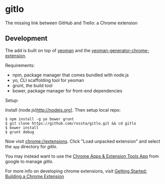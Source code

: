gitlo
=====

The missing link between GitHub and Trello: a Chrome extension

## Development

The add is built on top of [yeoman](http://yeoman.io/) and the [yeoman-generator-chrome-extension](https://github.com/yeoman/generator-chrome-extension).

Requirements:

* npm, package manager that comes bundled with node.js
* yo, CLI scaffolding tool for yeoman
* grunt, the build tool
* bower, package manager for front-end dependencies

Setup:

Install (node.js)http://nodejs.org]. Then setup local repo:

```
$ npm install -g yo bower grunt
$ git clone https://github.com/rossta/gitlo.git && cd gitlo
$ bower install
$ grunt debug
```

Now visit [chrome://extensions](chrome://extensions/). Click "Load unpacked
extension" and select the `app` directory for *gitlo*.

You may instead want to use the [Chrome Apps & Extension Tools App](https://chrome.google.com/webstore/detail/chrome-apps-extensions-de/ohmmkhmmmpcnpikjeljgnaoabkaalbgc?hl=en) from google to manage *gitlo*.

For more info on developing chrome extensions, visit [Getting Started: Building
a Chrome Extension](https://developer.chrome.com/extensions/getstarted)

[nodejs]: [http://nodejs.org]
